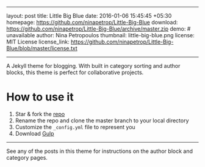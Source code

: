 ---
layout: post
title: Little Big Blue
date: 2016-01-06 15:45:45 +05:30
homepage: https://github.com/ninapetrop/Little-Big-Blue
download: https://github.com/ninapetrop/Little-Big-Blue/archive/master.zip
demo: # unavailable
author: Nina Petropoulos
thumbnail: little-big-blue.png
license: MIT License
license_link: https://github.com/ninapetrop/Little-Big-Blue/blob/master/license.txt
___

A Jekyll theme for blogging. With built in category sorting and author blocks,  this theme is perfect for collaborative projects.

# How to use it
1. Star & fork the [repo][repo]
2. Rename the repo and clone the master branch to your local directory
3. Customize the `_config.yml` file to represent you
4. Download [Gulp][Gulp]

* * *
See any of the posts in this theme for instructions on the author block and category pages.

[repo]: http://github.com/ninapetrop/Jekyll-Testing-Site
[Gulp]: https://github.com/gulpjs/gulp/blob/master/docs/getting-started.md
